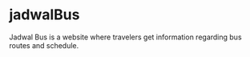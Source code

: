 # jadwalBus

Jadwal Bus is a website where travelers get information regarding bus routes and schedule.
